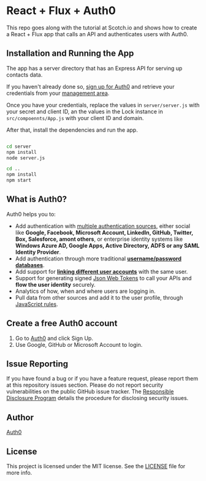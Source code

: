# React + Flux + Auth0

This repo goes along with the tutorial at Scotch.io and shows how to create a React + Flux app that calls an API and authenticates users with Auth0.

## Installation and Running the App

The app has a server directory that has an Express API for serving up contacts data.

If you haven't already done so, [sign up for Auth0](https://auth0.com/signup) and retrieve your credentials from your [management area](https://manage.auth0.com).

Once you have your credentials, replace the values in `server/server.js` with your secret and client ID, an the values in the Lock instance in `src/compoennts/App.js` with your client ID and domain.

After that, install the dependencies and run the app.

```bash

cd server
npm install
node server.js

cd ..
npm install
npm start
```

## What is Auth0?

Auth0 helps you to:

* Add authentication with [multiple authentication sources](https://docs.auth0.com/identityproviders), either social like **Google, Facebook, Microsoft Account, LinkedIn, GitHub, Twitter, Box, Salesforce, amont others**, or enterprise identity systems like **Windows Azure AD, Google Apps, Active Directory, ADFS or any SAML Identity Provider**.
* Add authentication through more traditional **[username/password databases](https://docs.auth0.com/mysql-connection-tutorial)**.
* Add support for **[linking different user accounts](https://docs.auth0.com/link-accounts)** with the same user.
* Support for generating signed [Json Web Tokens](https://docs.auth0.com/jwt) to call your APIs and **flow the user identity** securely.
* Analytics of how, when and where users are logging in.
* Pull data from other sources and add it to the user profile, through [JavaScript rules](https://docs.auth0.com/rules).

## Create a free Auth0 account

1. Go to [Auth0](https://auth0.com/signup) and click Sign Up.
2. Use Google, GitHub or Microsoft Account to login.

## Issue Reporting

If you have found a bug or if you have a feature request, please report them at this repository issues section. Please do not report security vulnerabilities on the public GitHub issue tracker. The [Responsible Disclosure Program](https://auth0.com/whitehat) details the procedure for disclosing security issues.

## Author

[Auth0](auth0.com)

## License

This project is licensed under the MIT license. See the [LICENSE](LICENSE) file for more info.
